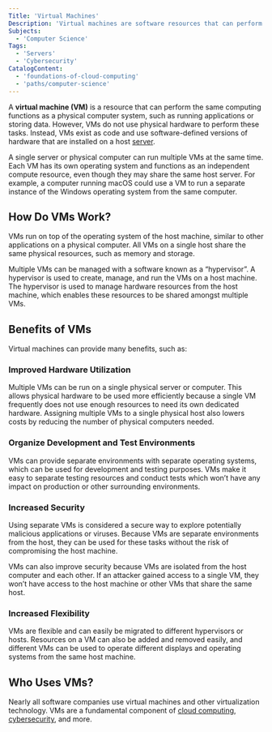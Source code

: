 ```yaml
---
Title: 'Virtual Machines'
Description: 'Virtual machines are software resources that can perform the same tasks as physical computers.'
Subjects:
  - 'Computer Science'
Tags:
  - 'Servers'
  - 'Cybersecurity'
CatalogContent:
  - 'foundations-of-cloud-computing'
  - 'paths/computer-science'
---
```


A **virtual machine (VM)** is a resource that can perform the same computing functions as a physical computer system, such as running applications or storing data. However, VMs do not use physical hardware to perform these tasks. Instead, VMs exist as code and use software-defined versions of hardware that are installed on a host [server](https://www.codecademy.com/resources/docs/general/server).

A single server or physical computer can run multiple VMs at the same time. Each VM has its own operating system and functions as an independent compute resource, even though they may share the same host server. For example, a computer running macOS could use a VM to run a separate instance of the Windows operating system from the same computer.

## How Do VMs Work?

VMs run on top of the operating system of the host machine, similar to other applications on a physical computer. All VMs on a single host share the same physical resources, such as memory and storage.

Multiple VMs can be managed with a software known as a “hypervisor”. A hypervisor is used to create, manage, and run the VMs on a host machine. The hypervisor is used to manage hardware resources from the host machine, which enables these resources to be shared amongst multiple VMs.

## Benefits of VMs

Virtual machines can provide many benefits, such as:

### Improved Hardware Utilization

Multiple VMs can be run on a single physical server or computer. This allows physical hardware to be used more efficiently because a single VM frequently does not use enough resources to need its own dedicated hardware. Assigning multiple VMs to a single physical host also lowers costs by reducing the number of physical computers needed.

### Organize Development and Test Environments

VMs can provide separate environments with separate operating systems, which can be used for development and testing purposes. VMs make it easy to separate testing resources and conduct tests which won’t have any impact on production or other surrounding environments.

### Increased Security

Using separate VMs is considered a secure way to explore potentially malicious applications or viruses. Because VMs are separate environments from the host, they can be used for these tasks without the risk of compromising the host machine.

VMs can also improve security because VMs are isolated from the host computer and each other. If an attacker gained access to a single VM, they won’t have access to the host machine or other VMs that share the same host.

### Increased Flexibility

VMs are flexible and can easily be migrated to different hypervisors or hosts. Resources on a VM can also be added and removed easily, and different VMs can be used to operate different displays and operating systems from the same host machine.

## Who Uses VMs?

Nearly all software companies use virtual machines and other virtualization technology. VMs are a fundamental component of [cloud computing](https://www.codecademy.com/resources/docs/general/cloud-computing), [cybersecurity](https://www.codecademy.com/resources/docs/general/cybersecurity), and more.
